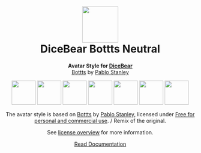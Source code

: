 <h1 align="center"><img src="https://dicebear.com/logo-readme.svg" width="96" /> <br />DiceBear Bottts Neutral</h1>
<p align="center">
  <strong>Avatar Style for <a href="https://dicebear.com/">DiceBear</a></strong><br />
  <a href="https://bottts.com/">Bottts</a> by <a href="https://twitter.com/pablostanley">Pablo Stanley</a>
</p>

<p align="center">
  <img src="https://api.dicebear.com/6.x/bottts-neutral/svg?seed=Mimi" width="64" />
  <img src="https://api.dicebear.com/6.x/bottts-neutral/svg?seed=Sasha" width="64" />
  <img src="https://api.dicebear.com/6.x/bottts-neutral/svg?seed=Lilly" width="64" />
  <img src="https://api.dicebear.com/6.x/bottts-neutral/svg?seed=Tigger" width="64" />
  <img src="https://api.dicebear.com/6.x/bottts-neutral/svg?seed=Bella" width="64" />
  <img src="https://api.dicebear.com/6.x/bottts-neutral/svg?seed=Zoe" width="64" />
  <img src="https://api.dicebear.com/6.x/bottts-neutral/svg?seed=Kitty" width="64" />
</p>

<p align="center">
  The avatar style is based on <a href="https://bottts.com/">Bottts</a> by
  <a href="https://twitter.com/pablostanley">Pablo Stanley</a>, licensed under
  <a href="https://bottts.com/">Free for personal and commercial use</a>. / Remix of the original.
</p>
<p align="center">
  See <a href="https://dicebear.com/licenses">license overview</a> for more information.
</p>

<p align="center">
  <a href="https://dicebear.com/styles/bottts-neutral">
    Read Documentation
  </a>
</p>
